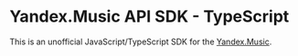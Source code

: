 # Yandex.Music API SDK - TypeScript

This is an unofficial JavaScript/TypeScript SDK for
the [Yandex.Music](https://music.yandex.ru/).
